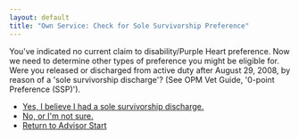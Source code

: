 ```yaml
---
layout: default
title: "Own Service: Check for Sole Survivorship Preference"
---
```


You've indicated no current claim to disability/Purple Heart preference. Now we need to determine other types of preference you might be eligible for. Were you released or discharged from active duty after August 29, 2008, by reason of a 'sole survivorship discharge'? (See OPM Vet Guide, '0-point Preference (SSP)').

* [Yes, I believe I had a sole survivorship discharge.](./ownservice_ssp_eligible.md)
* [No, or I'm not sure.](./ownservice_nodisability_nossps_checkserviceperiod.md)
* [Return to Advisor Start](./start.md)
